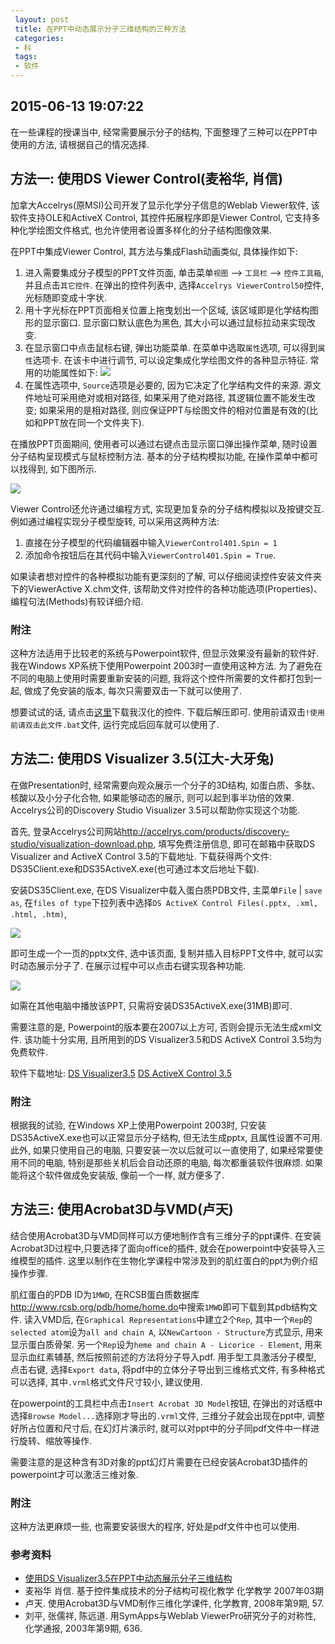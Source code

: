 ```yaml
---
 layout: post
 title: 在PPT中动态展示分子三维结构的三种方法
 categories:
 - 科
 tags:
 - 软件
---
```


## 2015-06-13 19:07:22

在一些课程的授课当中, 经常需要展示分子的结构, 下面整理了三种可以在PPT中使用的方法, 请根据自己的情况选择.

## 方法一: 使用DS Viewer Control(麦裕华, 肖信)

加拿大Accelrys(原MSI)公司开发了显示化学分子信息的Weblab Viewer软件, 该软件支持OLE和ActiveX Control, 其控件拓展程序即是Viewer Control, 
它支持多种化学绘图文件格式, 也允许使用者设置多样化的分子结构图像效果.

在PPT中集成Viewer Control, 其方法与集成Flash动画类似, 具体操作如下:

1. 进入需要集成分子模型的PPT文件页面, 单击菜单`视图` --> `工具栏` --> `控件工具箱`, 并且点击`其它控件`. 在弹出的控件列表中, 选择`Accelrys ViewerControl50`控件, 光标随即变成十字状.
2. 用十字光标在PPT页面相关位置上拖曳划出一个区域, 该区域即是化学结构图形的显示窗口. 显示窗口默认底色为黑色, 其大小可以通过鼠标拉动来实现改变.
3. 在显示窗口中点击鼠标右键, 弹出功能菜单. 在菜单中选取`属性`选项, 可以得到`属性`选项卡. 在该卡中进行调节, 可以设定集成化学绘图文件的各种显示特征. 常用的功能属性如下:
	![](/pic/DS_3.png)
4. 在属性选项中, `Source`选项是必要的, 因为它决定了化学结构文件的来源. 源文件地址可采用绝对或相对路径, 如果采用了绝对路径, 其逻辑位置不能发生改变; 如果采用的是相对路径, 则应保证PPT与绘图文件的相对位置是有效的(比如和PPT放在同一个文件夹下).

在播放PPT页面期间, 使用者可以通过右键点击显示窗口弹出操作菜单, 随时设置分子结构呈现模式与鼠标控制方法. 基本的分子结构模拟功能, 在操作菜单中都可以找得到, 如下图所示.

![](/pic/DS_4.png)

Viewer Control还允许通过编程方式, 实现更加复杂的分子结构模拟以及按键交互. 例如通过编程实现分子模型旋转, 可以采用这两种方法: 

1. 直接在分子模型的代码编辑器中输入`ViewerControl401.Spin = 1`
2. 添加命令按钮后在其代码中输入`ViewerControl401.Spin = True`.

如果读者想对控件的各种模拟功能有更深刻的了解, 可以仔细阅读控件安装文件夹下的ViewerActive X.chm文件, 该帮助文件对控件的各种功能选项(Properties)、编程句法(Methods)有较详细介绍.

### 附注

这种方法适用于比较老的系统与Powerpoint软件, 但显示效果没有最新的软件好.
我在Windows XP系统下使用Powerpoint 2003时一直使用这种方法. 
为了避免在不同的电脑上使用时需要重新安装的问题, 我将这个控件所需要的文件都打包到一起,
做成了免安装的版本, 每次只需要双击一下就可以使用了.

想要试试的话, 请点击[这里](/Prog/DSViewer.zip)下载我汉化的控件. 下载后解压即可. 
使用前请双击`!使用前请双击此文件.bat`文件, 运行完成后回车就可以使用了.

## 方法二: 使用DS Visualizer 3.5(江大-大牙兔)

在做Presentation时, 经常需要向观众展示一个分子的3D结构, 如蛋白质、多肽、核酸以及小分子化合物, 如果能够动态的展示, 则可以起到事半功倍的效果.
Accelrys公司的Discovery Studio Visualizer 3.5可以帮助你实现这个功能.

首先, 登录Accelrys公司网站<http://accelrys.com/products/discovery-studio/visualization-download.php>,
填写免费注册信息, 即可在邮箱中获取DS Visualizer and ActiveX Control 3.5的下载地址.
下载获得两个文件: DS35Client.exe和DS35ActiveX.exe(也可通过本文后地址下载).

安装DS35Client.exe, 在DS Visualizer中载入蛋白质PDB文件, 主菜单`File` | `save as`,
在`files of type`下拉列表中选择`DS ActiveX Control Files(.pptx, .xml, .html, .htm)`,

![](/pic/DS_1.png)

即可生成一个一页的pptx文件, 选中该页面, 复制并插入目标PPT文件中, 就可以实时动态展示分子了.
在展示过程中可以点击右键实现各种功能.

![](/pic/DS_2.png)

如需在其他电脑中播放该PPT, 只需将安装DS35ActiveX.exe(31MB)即可.

需要注意的是, Powerpoint的版本要在2007以上方可, 否则会提示无法生成xml文件.
该功能十分实用, 且所用到的DS Visualizer3.5和DS ActiveX Control 3.5均为免费软件.

软件下载地址:
[DS Visualizer3.5](http://pan.baidu.com/share/link?shareid=102833&uk=235436026)
[DS ActiveX Control 3.5](http://pan.baidu.com/share/link?shareid=102836&uk=235436026)

### 附注

根据我的试验, 在Windows XP上使用Powerpoint 2003时, 只安装DS35ActiveX.exe也可以正常显示分子结构, 
但无法生成pptx, 且属性设置不可用. 此外, 如果只使用自己的电脑, 只要安装一次以后就可以一直使用了,
如果经常要使用不同的电脑, 特别是那些关机后会自动还原的电脑, 每次都重装软件很麻烦.
如果能将这个软件做成免安装版, 像前一个一样, 就方便多了.

## 方法三: 使用Acrobat3D与VMD(卢天)

结合使用Acrobat3D与VMD同样可以方便地制作含有三维分子的ppt课件.
在安装Acrobat3D过程中,只要选择了面向office的插件, 就会在powerpoint中安装导入三维模型的插件.
这里以制作在生物化学课程中常涉及到的肌红蛋白的ppt为例介绍操作步骤.

肌红蛋白的PDB ID为`1MWD`, 在RCSB蛋白质数据库<http://www.rcsb.org/pdb/home/home.do>中搜索`1MWD`即可下载到其pdb结构文件.
读入VMD后, 在`Graphical Representations`中建立2个`Rep`, 其中一个`Rep`的`selected atom`设为`all and chain A`,
以`NewCartoon - Structure`方式显示, 用来显示蛋白质骨架. 另一个`Rep`设为`heme and chain A - Licorice - Element`, 用来显示血红素辅基,
然后按照前述的方法将分子导入pdf. 用手型工具激活分子模型, 点击右键, 选择`Export data`, 将pdf中的立体分子导出到三维格式文件,
有多种格式可以选择, 其中`.vrml`格式文件尺寸较小, 建议使用.

在powerpoint的工具栏中点击`Insert Acrobat 3D Model`按钮, 在弹出的对话框中选择`Browse Model...`选择刚才导出的`.vrml`文件,
三维分子就会出现在ppt中, 调整好所占位置和尺寸后, 在幻灯片演示时, 就可以对ppt中的分子同pdf文件中一样进行旋转、缩放等操作.

需要注意的是这种含有3D对象的ppt幻灯片需要在已经安装Acrobat3D插件的powerpoint才可以激活三维对象.

### 附注

这种方法更麻烦一些, 也需要安装很大的程序, 好处是pdf文件中也可以使用.

### 参考资料

- [使用DS Visualizer3.5在PPT中动态展示分子三维结构](http://wenku.baidu.com/view/9c95e3be1a37f111f0855b04.html)
- 麦裕华 肖信. 基于控件集成技术的分子结构可视化教学  化学教学 2007年03期
- 卢天. 使用Acrobat3D与VMD制作三维化学课件, 化学教育, 2008年第9期, 57.
- 刘平, 张儒祥, 陈远道. 用SymApps与Weblab ViewerPro研究分子的对称性, 化学通报, 2003年第9期, 636.
